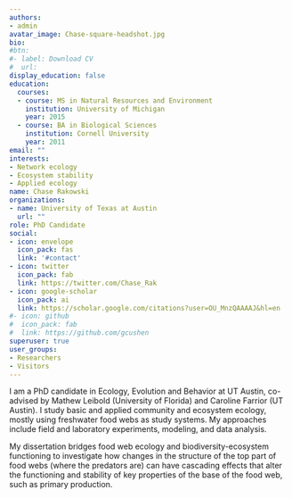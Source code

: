 ```yaml
---
authors:
- admin
avatar_image: Chase-square-headshot.jpg
bio: 
#btn:
#- label: Download CV
#  url: 
display_education: false
education:
  courses:
  - course: MS in Natural Resources and Environment
    institution: University of Michigan
    year: 2015
  - course: BA in Biological Sciences
    institution: Cornell University
    year: 2011
email: ""
interests:
- Network ecology
- Ecosystem stability
- Applied ecology
name: Chase Rakowski
organizations:
- name: University of Texas at Austin
  url: ""
role: PhD Candidate
social:
- icon: envelope
  icon_pack: fas
  link: '#contact'
- icon: twitter
  icon_pack: fab
  link: https://twitter.com/Chase_Rak
- icon: google-scholar
  icon_pack: ai
  link: https://scholar.google.com/citations?user=OU_MnzQAAAAJ&hl=en
#- icon: github
#  icon_pack: fab
#  link: https://github.com/gcushen
superuser: true
user_groups:
- Researchers
- Visitors
---
```


I am a PhD candidate in Ecology, Evolution and Behavior at UT Austin, co-advised by Mathew Leibold (University of Florida) and Caroline Farrior (UT Austin). I study basic and applied community and ecosystem ecology, mostly using freshwater food webs as study systems. My approaches include field and laboratory experiments, modeling, and data analysis.

My dissertation bridges food web ecology and biodiversity-ecosystem functioning to investigate how changes in the structure of the top part of food webs (where the predators are) can have cascading effects that alter the functioning and stability of key properties of the base of the food web, such as primary production.
